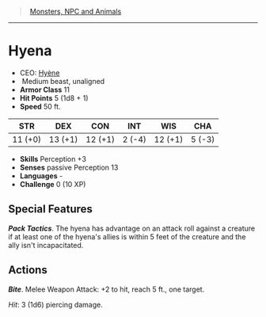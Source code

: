 ﻿---
!Monster
Family: MonsterVO
Type: beast
Size: Medium
Alignment: unaligned
ArmorClass: 11
HitPoints: 5 (1d8 + 1)
Speed: 50 ft.
Strength: 11 (+0)
Dexterity: 13 (+1)
Constitution: 12 (+1)
Intelligence: ' 2 (-4)'
Wisdom: 12 (+1)
Charisma: ' 5 (-3)'
Skills: Perception +3
Senses: passive Perception 13
Languages: '-'
Challenge: 0 (10 XP)
Id: monsters_vo.md#hyena
ParentLink: monsters_vo.md#monsters-npc-and-animals
Name: Hyena
ParentName: Monsters, NPC and Animals
NameLevel: 1
AltName: '[Hyène](hd_monsters_hyene.md)'
Attributes: {}
---
> [Monsters, NPC and Animals](srd_monsters.md)

---

# Hyena

- CEO: [Hyène](hd_monsters_hyene.md)
-  Medium beast, unaligned
- **Armor Class** 11
- **Hit Points** 5 (1d8 + 1)
- **Speed** 50 ft.

|STR|DEX|CON|INT|WIS|CHA|
|---|---|---|---|---|---|
|11 (+0)|13 (+1)|12 (+1)| 2 (-4)|12 (+1)| 5 (-3)|

- **Skills** Perception +3
- **Senses** passive Perception 13
- **Languages** -
- **Challenge** 0 (10 XP)

## Special Features

**_Pack Tactics_**. The hyena has advantage on an attack roll against a creature if at least one of the hyena's allies is within 5 feet of the creature and the ally isn't incapacitated.

## Actions

**_Bite_**. Melee Weapon Attack: +2 to hit, reach 5 ft., one target.

_Hit_: 3 (1d6) piercing damage.

